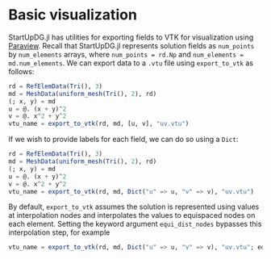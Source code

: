 # Basic visualization

StartUpDG.jl has utilities for exporting fields to VTK for visualization using [Paraview](https://www.paraview.org/). Recall that StartUpDG.jl represents solution fields as `num_points` by `num_elements` arrays, where `num_points = rd.Np` and `num_elements = md.num_elements`. We can export data to a `.vtu` file using `export_to_vtk` as follows:
```julia
rd = RefElemData(Tri(), 3)
md = MeshData(uniform_mesh(Tri(), 2), rd)
(; x, y) = md
u = @. (x + y)^2
v = @. x^2 + y^2
vtu_name = export_to_vtk(rd, md, [u, v], "uv.vtu")
```
If we wish to provide labels for each field, we can do so using a `Dict`:
```julia
rd = RefElemData(Tri(), 3)
md = MeshData(uniform_mesh(Tri(), 2), rd)
(; x, y) = md
u = @. (x + y)^2
v = @. x^2 + y^2
vtu_name = export_to_vtk(rd, md, Dict("u" => u, "v" => v), "uv.vtu")
```
By default, `export_to_vtk` assumes the solution is represented using values at interpolation nodes and interpolates the values to equispaced nodes on each element. Setting the keyword argument `equi_dist_nodes` bypasses this interpolation step, for example
```julia
vtu_name = export_to_vtk(rd, md, Dict("u" => u, "v" => v), "uv.vtu"; equi_dist_nodes=false)
```


